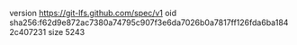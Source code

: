 version https://git-lfs.github.com/spec/v1
oid sha256:f62d9e872ac7380a74795c907f3e6da7026b0a7817ff126fda6ba1842c407231
size 5243
